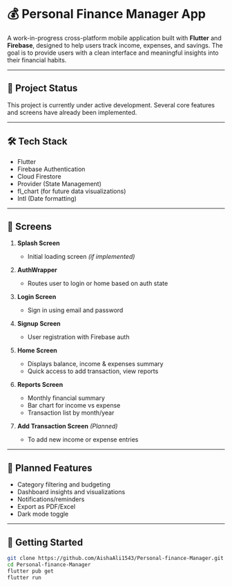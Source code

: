 # 💰 Personal Finance Manager App

A work-in-progress cross-platform mobile application built with **Flutter** and **Firebase**, designed to help users track income, expenses, and savings. The goal is to provide users with a clean interface and meaningful insights into their financial habits.

---

## 🚧 Project Status

This project is currently under active development. Several core features and screens have already been implemented.

---

## 🛠 Tech Stack

- Flutter
- Firebase Authentication
- Cloud Firestore
- Provider (State Management)
- fl_chart (for future data visualizations)
- Intl (Date formatting)

---

## 📱 Screens

1. **Splash Screen**  
   - Initial loading screen *(if implemented)*

2. **AuthWrapper**  
   - Routes user to login or home based on auth state

3. **Login Screen**  
   - Sign in using email and password

4. **Signup Screen**  
   - User registration with Firebase auth

5. **Home Screen**  
   - Displays balance, income & expenses summary  
   - Quick access to add transaction, view reports

6. **Reports Screen**  
   - Monthly financial summary  
   - Bar chart for income vs expense  
   - Transaction list by month/year

7. **Add Transaction Screen** *(Planned)*  
   - To add new income or expense entries

---

## 🧩 Planned Features

- Category filtering and budgeting
- Dashboard insights and visualizations
- Notifications/reminders
- Export as PDF/Excel
- Dark mode toggle

---

## 🚀 Getting Started

```bash
git clone https://github.com/AishaAli1543/Personal-finance-Manager.git
cd Personal-finance-Manager
flutter pub get
flutter run
